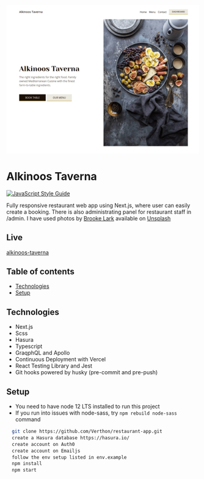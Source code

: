 ![Alkinoos Taverna desktop homescreen](public/assets/images/screenshot.png)

# Alkinoos Taverna

[![JavaScript Style Guide](https://img.shields.io/badge/code_style-standard-brightgreen.svg)](https://standardjs.com)

Fully responsive restaurant web app using Next.js, where user can easily create a booking. There is also administrating panel for restaurant staff in /admin. I have used photos by [Brooke Lark](http://brookelark.com/) available on [Unsplash](https://unsplash.com/@brookelark)

## Live

[alkinoos-taverna](https://alkinoos-taverna.vercel.app/)

## Table of contents

- [Technologies](#technologies)
- [Setup](#setup)

## Technologies

- Next.js
- Scss
- Hasura
- Typescript
- GraqphQL and Apollo
- Continuous Deployment with Vercel
- React Testing Library and Jest
- Git hooks powered by husky (pre-commit and pre-push)

## Setup

- You need to have node 12 LTS installed to run this project
- If you run into issues with node-sass, try `npm rebuild node-sass` command

```bash
  git clone https://github.com/Verthon/restaurant-app.git
  create a Hasura database https://hasura.io/
  create account on Auth0
  create account on Emailjs
  follow the env setup listed in env.example
  npm install
  npm start
```
